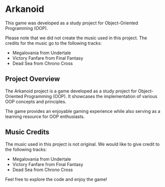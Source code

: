 # Arkanoid

This game was developed as a study project for Object-Oriented Programming (OOP).

Please note that we did not create the music used in this project. The credits for the music go to the following tracks:

- Megalovania from Undertale
- Victory Fanfare from Final Fantasy
- Dead Sea from Chrono Cross

## Project Overview

The Arkanoid project is a game developed as a study project for Object-Oriented Programming (OOP). It showcases the implementation of various OOP concepts and principles.

The game provides an enjoyable gaming experience while also serving as a learning resource for OOP enthusiasts.

## Music Credits

The music used in this project is not original. We would like to give credit to the following tracks:

- Megalovania from Undertale
- Victory Fanfare from Final Fantasy
- Dead Sea from Chrono Cross

Feel free to explore the code and enjoy the game!
